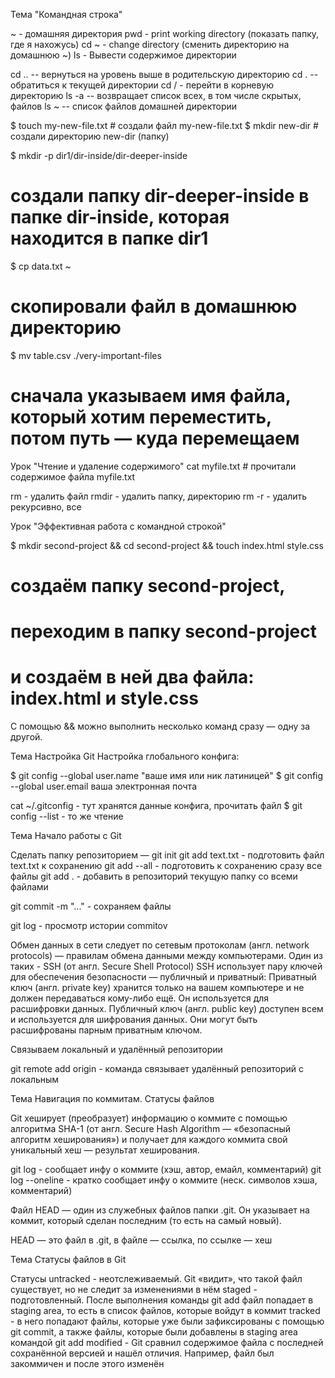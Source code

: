 Тема "Командная строка"

~ - домашняя директория
pwd - print working directory (показать папку, где я нахожусь)
cd ~ - change directory (сменить директорию на домашнюю ~)
ls - Вывести содержимое директории 

cd .. -- вернуться на уровень выше в родительскую директорию
cd . -- обратиться к текущей  директории
cd / - перейти в корневую директорию
ls -a -- возвращает список всех, в том числе скрытых, файлов
ls ~ -- список файлов домашней директории


$ touch my-new-file.txt # создали файл my-new-file.txt 
$ mkdir new-dir # создали директорию new-dir (папку)

$ mkdir -p dir1/dir-inside/dir-deeper-inside
# создали папку dir-deeper-inside в папке dir-inside, которая находится в папке dir1


$ cp data.txt ~
# скопировали файл в домашнюю директорию

$ mv table.csv ./very-important-files
# сначала указываем имя файла, который хотим переместить, потом путь — куда перемещаем 


Урок "Чтение и удаление содержимого"
cat myfile.txt # прочитали содержимое файла myfile.txt

rm - удалить файл
rmdir - удалить папку, директорию 
rm -r - удалить рекурсивно, все

Урок "Эффективная работа с командной строкой"

$ mkdir second-project && cd second-project && touch index.html style.css
# создаём папку second-project,
# переходим в папку second-project
# и создаём в ней два файла: index.html и style.css

С помощью && можно выполнить несколько команд сразу — одну за другой.

Тема Настройка Git
Настройка глобального конфига:

$ git config --global user.name "ваше имя или ник латиницей" 
$ git config --global user.email ваша электронная почта

cat ~/.gitconfig - тут хранятся данные конфига, прочитать файл 
$ git config --list - то же чтение 

Тема Начало работы с Git 

Сделать папку репозиторием — git init
git add text.txt - подготовить файл text.txt к сохранению
git add --all - подготовить к сохранению сразу все файлы
git add . - добавить в репозиторий текущую папку со всеми файлами

git commit -m "..." - сохраняем файлы

git log - просмотр истории commitov

Обмен данных в сети следует по 
сетевым протоколам (англ. network protocols) — 
правилам обмена данными между компьютерами.
Один из таких - SSH (от англ. Secure Shell Protocol)
SSH использует пару ключей для обеспечения безопасности — публичный и приватный: 
Приватный ключ (англ. private key) хранится только на вашем компьютере и не должен передаваться кому-либо ещё. Он используется для расшифровки данных.
Публичный ключ (англ. public key) доступен всем и используется для шифрования данных. Они могут быть расшифрованы парным приватным ключом.


Связываем локальный и удалённый репозитории

git remote add origin <SSH link> - команда связывает удалённый репозиторий с локальным

Тема Навигация по коммитам. Статусы файлов

Git хеширует (преобразует) информацию о коммите с помощью алгоритма 
SHA-1 (от англ. Secure Hash Algorithm — «безопасный алгоритм хеширования») и 
получает для каждого коммита свой уникальный хеш — результат хеширования.

git log - сообщает инфу о коммите (хэш, автор, емайл, комментарий)
git log --oneline - кратко сообщает инфу о коммите (неск. символов хэша, комментарий)

Файл HEAD — один из служебных файлов папки .git. 
Он указывает на коммит, который сделан последним (то есть на самый новый).

HEAD — это файл в .git, в файле — ссылка, по ссылке — хеш

Тема Статусы файлов в Git

Статусы 
untracked - неотслеживаемый. Git «видит», что такой файл существует, 
но не следит за изменениями в нём
staged - подготовленный. После выполнения команды git add файл попадает в 
staging area, то есть в список файлов, которые войдут в коммит
tracked - в него попадают файлы, которые уже были зафиксированы с помощью git commit,
а также файлы, которые были добавлены в staging area командой git add
modified - Git сравнил содержимое файла с последней сохранённой версией и нашёл отличия. 
Например, файл был закоммичен и после этого изменён